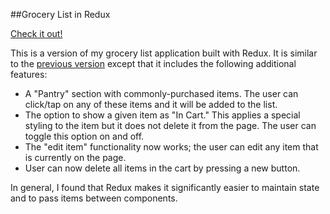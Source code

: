 ##Grocery List in Redux

[Check it out!](https://gness1804.github.io/grocery-list-redux/)

This is a version of my grocery list application built with Redux. It is similar to the [previous version](https://github.com/gness1804/grocery-list-react) except that it includes the following additional features:

* A "Pantry" section with commonly-purchased items. The user can click/tap on any of these items and it will be added to the list.
* The option to show a given item as "In Cart." This applies a special styling to the item but it does not delete it from the page. The user can toggle this option on and off.
* The "edit item" functionality now works; the user can edit any item that is currently on the page.
* User can now delete all items in the cart by pressing a new button.

In general, I found that Redux makes it significantly easier to maintain state and to pass items between components.
